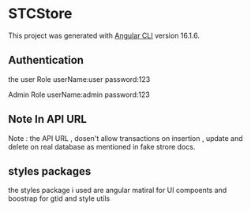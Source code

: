 # STCStore

This project was generated with [Angular CLI](https://github.com/angular/angular-cli) version 16.1.6.

## Authentication

the user Role
userName:user
password:123

Admin Role
userName:admin
password:123

## Note In API URL

Note : the API URL , dosen't allow transactions on insertion , update and delete on real database as mentioned in fake strore docs.

## styles packages

the styles package i used are angular matiral for UI compoents and boostrap for gtid and style utils
